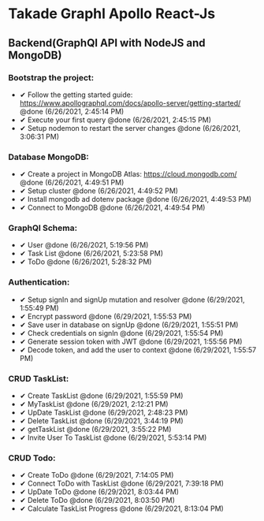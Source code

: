 # Takade Graphl Apollo React-Js

## Backend(GraphQl API with NodeJS and MongoDB)

### Bootstrap the project:

* ✔ Follow the getting started guide: https://www.apollographql.com/docs/apollo-server/getting-started/ @done (6/26/2021, 2:45:14 PM)
* ✔ Execute your first query @done (6/26/2021, 2:45:15 PM)
* ✔ Setup nodemon to restart the server changes @done (6/26/2021, 3:06:31 PM)

### Database MongoDB:

* ✔ Create a project in MongoDB Atlas: https://cloud.mongodb.com/ @done (6/26/2021, 4:49:51 PM)
* ✔ Setup cluster @done (6/26/2021, 4:49:52 PM)
* ✔ Install mongodb ad dotenv package @done (6/26/2021, 4:49:53 PM)
* ✔ Connect to MongoDB @done (6/26/2021, 4:49:54 PM)

### GraphQl Schema:

* ✔ User @done (6/26/2021, 5:19:56 PM)
* ✔ Task List @done (6/26/2021, 5:23:58 PM)
* ✔ ToDo @done (6/26/2021, 5:28:32 PM)

### Authentication:

* ✔ Setup signIn and signUp mutation and resolver @done (6/29/2021, 1:55:49 PM)
* ✔ Encrypt password @done (6/29/2021, 1:55:53 PM)
* ✔ Save user in database on signUp @done (6/29/2021, 1:55:51 PM)
* ✔ Check credentials on signIn @done (6/29/2021, 1:55:54 PM)
* ✔ Generate session token with JWT @done (6/29/2021, 1:55:56 PM)
* ✔ Decode token, and add the user to context @done (6/29/2021, 1:55:57 PM)

### CRUD TaskList:

* ✔ Create TaskList @done (6/29/2021, 1:55:59 PM)
* ✔  MyTaskList @done (6/29/2021, 2:12:21 PM)
* ✔ UpDate TaskList @done (6/29/2021, 2:48:23 PM)
* ✔ Delete TaskList @done (6/29/2021, 3:44:19 PM)
* ✔ getTaskList @done (6/29/2021, 3:55:22 PM)
* ✔ Invite User To TaskList @done (6/29/2021, 5:53:14 PM)

### CRUD Todo:

* ✔ Create ToDo @done (6/29/2021, 7:14:05 PM)
* ✔ Connect ToDo with TaskList @done (6/29/2021, 7:39:18 PM)
* ✔ UpDate ToDo @done (6/29/2021, 8:03:44 PM)
* ✔ Delete ToDo @done (6/29/2021, 8:03:50 PM)
* ✔ Calculate TaskList Progress @done (6/29/2021, 8:13:04 PM)

